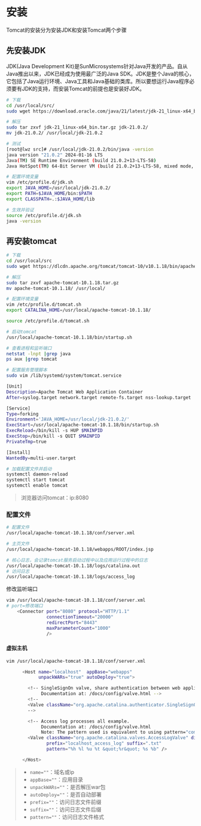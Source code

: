 # 安装
Tomcat的安装分为安装JDK和安装Tomcat两个步骤

## 先安装JDK
JDK(Java Development Kit)是SunMicrosystems针对Java开发的产品。自从Java推出以来，JDK已经成为使用最广泛的Java SDK。JDK是整个Java的核心，它包括了Java运行环境、Java工具和Java基础的类库。所以要想运行Java程序必须要有JDK的支持，而安装Tomcat的前提也是安装好JDK。

```bash
# 下载
cd /usr/local/src/
sudo wget https://download.oracle.com/java/21/latest/jdk-21_linux-x64_bin.tar.gz

# 解压
sudo tar zxvf jdk-21_linux-x64_bin.tar.gz jdk-21.0.2/
mv jdk-21.0.2/ /usr/local/jdk-21.0.2

# 测试
[root@lwz src]# /usr/local/jdk-21.0.2/bin/java -version
java version "21.0.2" 2024-01-16 LTS
Java(TM) SE Runtime Environment (build 21.0.2+13-LTS-58)
Java HotSpot(TM) 64-Bit Server VM (build 21.0.2+13-LTS-58, mixed mode, sharing)

# 配置环境变量
vim /etc/profile.d/jdk.sh
export JAVA_HOME=/usr/local/jdk-21.0.2/
export PATH=$JAVA_HOME/bin:$PATH
export CLASSPATH=.:$JAVA_HOME/lib

# 生效并验证
source /etc/profile.d/jdk.sh
java -version
```

## 再安装tomcat
```bash
# 下载
cd /usr/local/src
sudo wget https://dlcdn.apache.org/tomcat/tomcat-10/v10.1.18/bin/apache-tomcat-10.1.18.tar.gz

# 解压
sudo tar zxvf apache-tomcat-10.1.18.tar.gz
mv apache-tomcat-10.1.18/ /usr/local/

# 配置环境变量
vim /etc/profile.d/tomcat.sh
export CATALINA_HOME=/usr/local/apache-tomcat-10.1.18/

source /etc/profile.d/tomcat.sh

# 启动tomcat
/usr/local/apache-tomcat-10.1.18/bin/startup.sh

# 查看进程和监听端口
netstat -lnpt |grep java
ps aux |grep tomcat

# 配置服务管理脚本
sudo vim /lib/systemd/system/tomcat.service

[Unit]
Description=Apache Tomcat Web Application Container
After=syslog.target network.target remote-fs.target nss-lookup.target

[Service]
Type=forking
Environment='JAVA_HOME=/usr/local/jdk-21.0.2/'
ExecStart=/usr/local/apache-tomcat-10.1.18/bin/startup.sh
ExecReload=/bin/kill -s HUP $MAINPID
ExecStop=/bin/kill -s QUIT $MAINPID
PrivateTmp=true

[Install]
WantedBy=multi-user.target

# 加载配置文件并启动
systemctl daemon-reload
systemctl start tomcat
systemctl enable tomcat
```
> 浏览器访问tomcat：ip:8080

### 配置文件
```bash
# 配置文件
/usr/local/apache-tomcat-10.1.18/conf/server.xml

# 主页文件
/usr/local/apache-tomcat-10.1.18/webapps/ROOT/index.jsp

# 核心日志，会记录tomcat服务启动过程中以及应用运行过程中的日志
/usr/local/apache-tomcat-10.1.18/logs/catalina.out
# 访问日志
/usr/local/apache-tomcat-10.1.18/logs/access_log

```

修改监听端口
```bash
vim /usr/local/apache-tomcat-10.1.18/conf/server.xml
# port=修改端口
    <Connector port="8080" protocol="HTTP/1.1"
               connectionTimeout="20000"
               redirectPort="8443"
               maxParameterCount="1000"
               />
```

#### 虚拟主机
```bash
vim /usr/local/apache-tomcat-10.1.18/conf/server.xml

      <Host name="localhost"  appBase="webapps"
            unpackWARs="true" autoDeploy="true">

        <!-- SingleSignOn valve, share authentication between web applications
             Documentation at: /docs/config/valve.html -->
        <!--
        <Valve className="org.apache.catalina.authenticator.SingleSignOn" />
        -->

        <!-- Access log processes all example.
             Documentation at: /docs/config/valve.html
             Note: The pattern used is equivalent to using pattern="common" -->
        <Valve className="org.apache.catalina.valves.AccessLogValve" directory="logs"
               prefix="localhost_access_log" suffix=".txt"
               pattern="%h %l %u %t &quot;%r&quot; %s %b" />

      </Host>
```
> - `name=""`：域名或ip
> - `appBase=""`：应用目录
> - `unpackWARs=""`：是否解压war包
> - `autoDeploy=""`：是否自动部署
> - `prefix=""`：访问日志文件前缀
> - `suffix=""`：访问日志文件后缀
> - `pattern=""`：访问日志文件格式